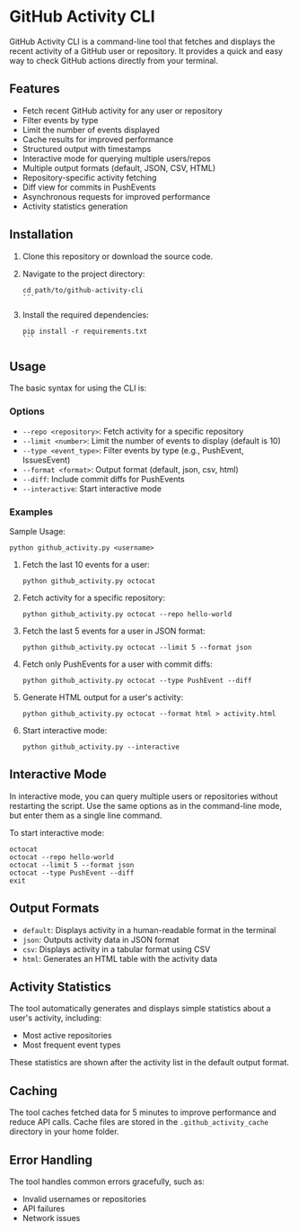 # GitHub Activity CLI

GitHub Activity CLI is a command-line tool that fetches and displays the recent activity of a GitHub user or repository. It provides a quick and easy way to check GitHub actions directly from your terminal.

## Features

- Fetch recent GitHub activity for any user or repository
- Filter events by type
- Limit the number of events displayed
- Cache results for improved performance
- Structured output with timestamps
- Interactive mode for querying multiple users/repos
- Multiple output formats (default, JSON, CSV, HTML)
- Repository-specific activity fetching
- Diff view for commits in PushEvents
- Asynchronous requests for improved performance
- Activity statistics generation

## Installation

1. Clone this repository or download the source code.

2. Navigate to the project directory:

   ````
   cd path/to/github-activity-cli
   ```

   ````

3. Install the required dependencies:
   ````
   pip install -r requirements.txt
   ```
   ````

## Usage

The basic syntax for using the CLI is:

### Options

- `--repo <repository>`: Fetch activity for a specific repository
- `--limit <number>`: Limit the number of events to display (default is 10)
- `--type <event_type>`: Filter events by type (e.g., PushEvent, IssuesEvent)
- `--format <format>`: Output format (default, json, csv, html)
- `--diff`: Include commit diffs for PushEvents
- `--interactive`: Start interactive mode

### Examples

Sample Usage:
```
python github_activity.py <username>
```

1. Fetch the last 10 events for a user:

   ```
   python github_activity.py octocat
   ```

2. Fetch activity for a specific repository:

   ```
   python github_activity.py octocat --repo hello-world
   ```

3. Fetch the last 5 events for a user in JSON format:

   ```
   python github_activity.py octocat --limit 5 --format json
   ```

4. Fetch only PushEvents for a user with commit diffs:

   ```
   python github_activity.py octocat --type PushEvent --diff
   ```

5. Generate HTML output for a user's activity:

   ```
   python github_activity.py octocat --format html > activity.html
   ```

6. Start interactive mode:
   ```
   python github_activity.py --interactive
   ```

## Interactive Mode

In interactive mode, you can query multiple users or repositories without restarting the script. Use the same options as in the command-line mode, but enter them as a single line command.

To start interactive mode:

```
octocat
octocat --repo hello-world
octocat --limit 5 --format json
octocat --type PushEvent --diff
exit
```

## Output Formats

- `default`: Displays activity in a human-readable format in the terminal
- `json`: Outputs activity data in JSON format
- `csv`: Displays activity in a tabular format using CSV
- `html`: Generates an HTML table with the activity data

## Activity Statistics

The tool automatically generates and displays simple statistics about a user's activity, including:

- Most active repositories
- Most frequent event types

These statistics are shown after the activity list in the default output format.

## Caching

The tool caches fetched data for 5 minutes to improve performance and reduce API calls. Cache files are stored in the `.github_activity_cache` directory in your home folder.

## Error Handling

The tool handles common errors gracefully, such as:

- Invalid usernames or repositories
- API failures
- Network issues
